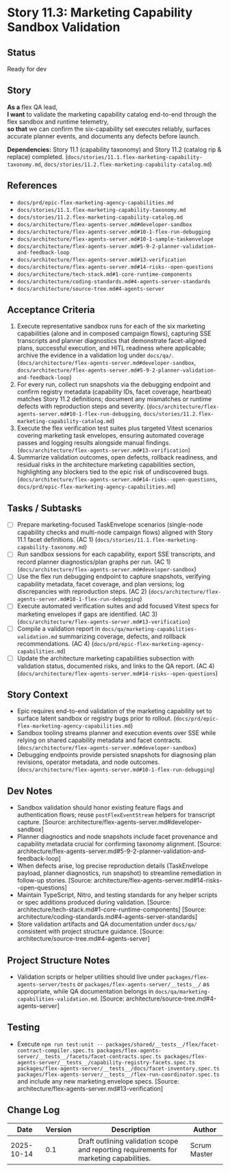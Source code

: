 # Story 11.3: Marketing Capability Sandbox Validation

## Status
Ready for dev

## Story
**As a** flex QA lead,  
**I want** to validate the marketing capability catalog end-to-end through the flex sandbox and runtime telemetry,  
**so that** we can confirm the six-capability set executes reliably, surfaces accurate planner events, and documents any defects before launch.

**Dependencies:** Story 11.1 (capability taxonomy) and Story 11.2 (catalog rip & replace) completed. (`docs/stories/11.1.flex-marketing-capability-taxonomy.md`, `docs/stories/11.2.flex-marketing-capability-catalog.md`)

## References
- `docs/prd/epic-flex-marketing-agency-capabilities.md`
- `docs/stories/11.1.flex-marketing-capability-taxonomy.md`
- `docs/stories/11.2.flex-marketing-capability-catalog.md`
- `docs/architecture/flex-agents-server.md#developer-sandbox`
- `docs/architecture/flex-agents-server.md#10-1-flex-run-debugging`
- `docs/architecture/flex-agents-server.md#10-1-sample-taskenvelope`
- `docs/architecture/flex-agents-server.md#5-9-2-planner-validation-and-feedback-loop`
- `docs/architecture/flex-agents-server.md#13-verification`
- `docs/architecture/flex-agents-server.md#14-risks--open-questions`
- `docs/architecture/tech-stack.md#1-core-runtime-components`
- `docs/architecture/coding-standards.md#4-agents-server-standards`
- `docs/architecture/source-tree.md#4-agents-server`

## Acceptance Criteria
1. Execute representative sandbox runs for each of the six marketing capabilities (alone and in composed campaign flows), capturing SSE transcripts and planner diagnostics that demonstrate facet-aligned plans, successful execution, and HITL readiness where applicable; archive the evidence in a validation log under `docs/qa/`. (`docs/architecture/flex-agents-server.md#developer-sandbox`, `docs/architecture/flex-agents-server.md#5-9-2-planner-validation-and-feedback-loop`)
2. For every run, collect run snapshots via the debugging endpoint and confirm registry metadata (capability IDs, facet coverage, heartbeat) matches Story 11.2 definitions; document any mismatches or runtime defects with reproduction steps and severity. (`docs/architecture/flex-agents-server.md#10-1-flex-run-debugging`, `docs/stories/11.2.flex-marketing-capability-catalog.md`)
3. Execute the flex verification test suites plus targeted Vitest scenarios covering marketing task envelopes, ensuring automated coverage passes and logging results alongside manual findings. (`docs/architecture/flex-agents-server.md#13-verification`)
4. Summarize validation outcomes, open defects, rollback readiness, and residual risks in the architecture marketing capabilities section, highlighting any blockers tied to the epic risk of undiscovered bugs. (`docs/architecture/flex-agents-server.md#14-risks--open-questions`, `docs/prd/epic-flex-marketing-agency-capabilities.md`)

## Tasks / Subtasks
- [ ] Prepare marketing-focused TaskEnvelope scenarios (single-node capability checks and multi-node campaign flows) aligned with Story 11.1 facet definitions. (AC 1) (`docs/stories/11.1.flex-marketing-capability-taxonomy.md`)
- [ ] Run sandbox sessions for each capability, export SSE transcripts, and record planner diagnostics/plan graphs per run. (AC 1) (`docs/architecture/flex-agents-server.md#developer-sandbox`)
- [ ] Use the flex run debugging endpoint to capture snapshots, verifying capability metadata, facet coverage, and plan versions; log discrepancies with reproduction steps. (AC 2) (`docs/architecture/flex-agents-server.md#10-1-flex-run-debugging`)
- [ ] Execute automated verification suites and add focused Vitest specs for marketing envelopes if gaps are identified. (AC 3) (`docs/architecture/flex-agents-server.md#13-verification`)
- [ ] Compile a validation report in `docs/qa/marketing-capabilities-validation.md` summarizing coverage, defects, and rollback recommendations. (AC 4) (`docs/prd/epic-flex-marketing-agency-capabilities.md`)
- [ ] Update the architecture marketing capabilities subsection with validation status, documented risks, and links to the QA report. (AC 4) (`docs/architecture/flex-agents-server.md#14-risks--open-questions`)

## Story Context
- Epic requires end-to-end validation of the marketing capability set to surface latent sandbox or registry bugs prior to rollout. (`docs/prd/epic-flex-marketing-agency-capabilities.md`)
- Sandbox tooling streams planner and execution events over SSE while relying on shared capability metadata and facet contracts. (`docs/architecture/flex-agents-server.md#developer-sandbox`)
- Debugging endpoints provide persisted snapshots for diagnosing plan revisions, operator metadata, and node outcomes. (`docs/architecture/flex-agents-server.md#10-1-flex-run-debugging`)

## Dev Notes
- Sandbox validation should honor existing feature flags and authentication flows; reuse `postFlexEventStream` helpers for transcript capture. [Source: architecture/flex-agents-server.md#developer-sandbox]
- Planner diagnostics and node snapshots include facet provenance and capability metadata crucial for confirming taxonomy alignment. [Source: architecture/flex-agents-server.md#5-9-2-planner-validation-and-feedback-loop]
- When defects arise, log precise reproduction details (TaskEnvelope payload, planner diagnostics, run snapshot) to streamline remediation in follow-up stories. [Source: architecture/flex-agents-server.md#14-risks--open-questions]
- Maintain TypeScript, Nitro, and testing standards for any helper scripts or spec additions produced during validation. [Source: architecture/tech-stack.md#1-core-runtime-components] [Source: architecture/coding-standards.md#4-agents-server-standards]
- Store validation artifacts and QA documentation under `docs/qa/` consistent with project structure guidance. [Source: architecture/source-tree.md#4-agents-server]

## Project Structure Notes
- Validation scripts or helper utilities should live under `packages/flex-agents-server/tests` or `packages/flex-agents-server/__tests__/` as appropriate, while QA documentation belongs in `docs/qa/marketing-capabilities-validation.md`. [Source: architecture/source-tree.md#4-agents-server]

## Testing
- Execute `npm run test:unit -- packages/shared/__tests__/flex/facet-contract-compiler.spec.ts packages/flex-agents-server/__tests__/facets/facet-contracts.spec.ts packages/flex-agents-server/__tests__/capability-registry-facets.spec.ts packages/flex-agents-server/__tests__/docs/facet-inventory.spec.ts packages/flex-agents-server/__tests__/flex-run-coordinator.spec.ts` and include any new marketing envelope specs. [Source: architecture/flex-agents-server.md#13-verification]

## Change Log
| Date | Version | Description | Author |
|------|---------|-------------|--------|
| 2025-10-14 | 0.1 | Draft outlining validation scope and reporting requirements for marketing capabilities. | Scrum Master |
